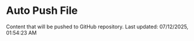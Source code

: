 # Auto Push File

Content that will be pushed to GitHub repository.
Last updated: 07/12/2025, 01:54:23 AM